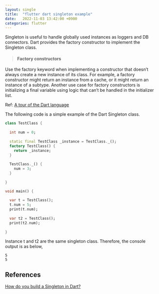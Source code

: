 ```yaml
---
layout: single
title:  "flutter dart singleton example"
date:   2022-11-03 13:42:00 +0900
categories: flutter
---
```


Singleton is useful to handle globally used instances as loggers and DB connectors. 
Dart provides the factory constructor to implement the Singleton class.

> #### Factory constructors <br>
Use the factory keyword when implementing a constructor that doesn’t always create a new instance of its class. For example, a factory constructor might return an instance from a cache, or it might return an instance of a subtype. Another use case for factory constructors is initializing a final variable using logic that can’t be handled in the initializer list.

Ref: [A tour of the Dart language](https://dart.dev/guides/language/language-tour#factory-constructors)

The following code is a simple example of the Dart Singleton class.
```dart
class TestClass {
  
  int num = 0;
  
  static final TestClass _instance = TestClass._();
  factory TestClass() {
    return _instance;
  }
  
  TestClass._() {
    num = 3;
  }
  
}

void main() {
  
  var t = TestClass();
  t.num = 5;
  print(t.num);
  
  var t2 = TestClass();
  print(t2.num);
  
}
```
Instance t and t2 are the same singleton class. Therefore, the console output is as below,
```
5
5
```
## References
[How do you build a Singleton in Dart?](https://stackoverflow.com/questions/12649573/how-do-you-build-a-singleton-in-dart)